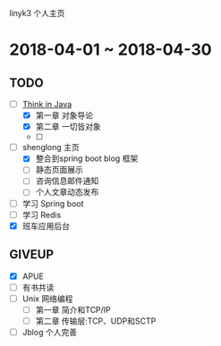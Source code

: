 linyk3 个人主页

# 2018-04-01 ~ 2018-04-30
## TODO
- [ ] [Think in Java](./ThinkInJava.md) 
  - [x] 第一章 对象导论
  - [x] 第二章 一切皆对象
  - [ ]
- [ ] shenglong 主页
  - [x] 整合到spring boot blog 框架 
  - [ ] 静态页面展示
  - [ ] 咨询信息邮件通知
  - [ ] 个人文章动态发布
- [ ] 学习 Spring boot
- [ ] 学习 Redis
- [x] 班车应用后台
## GIVEUP
- [x] APUE
- [ ] 有书共读
- [ ] Unix 网络编程
  - [ ] 第一章 简介和TCP/IP
  - [ ] 第二章 传输层:TCP、UDP和SCTP
- [ ] Jblog 个人完善
